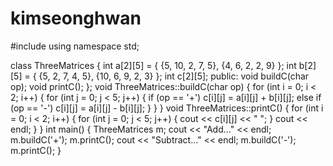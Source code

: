 # kimseonghwan

#include <iostream>
using namespace std;

class ThreeMatrices {
    int a[2][5] = { {5, 10, 2, 7, 5}, {4, 6, 2, 2, 9} };
    int b[2][5] = { {5, 2, 7, 4, 5}, {10, 6, 9, 2, 3} };
    int c[2][5];
public:
    void buildC(char op);
    void printC();
};
void ThreeMatrices::buildC(char op) {
    for (int i = 0; i < 2; i++) {
        for (int j = 0; j < 5; j++) {
            if (op == '+')
                c[i][j] = a[i][j] + b[i][j];
            else if (op == '-')
                c[i][j] = a[i][j] - b[i][j];
        }
    }
}
void ThreeMatrices::printC() {
    for (int i = 0; i < 2; i++) {
        for (int j = 0; j < 5; j++) {
            cout << c[i][j] << " ";
        }
        cout << endl;
    }
}
int main() {
    ThreeMatrices m;
    cout << "Add..." << endl;
    m.buildC('+');
    m.printC();
    cout << "Subtract..." << endl;
    m.buildC('-');
    m.printC();
}
